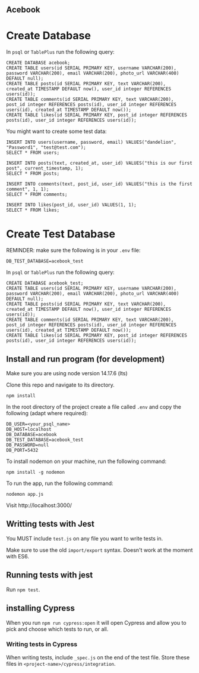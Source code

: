 ## Acebook

# Create Database

In `psql` or `TablePlus` run the following query:

```
CREATE DATABASE acebook;
CREATE TABLE users(id SERIAL PRIMARY KEY, username VARCHAR(200), password VARCHAR(200), email VARCHAR(200), photo_url VARCHAR(400) DEFAULT null);
CREATE TABLE posts(id SERIAL PRIMARY KEY, text VARCHAR(200), created_at TIMESTAMP DEFAULT now(), user_id integer REFERENCES users(id));
CREATE TABLE comments(id SERIAL PRIMARY KEY, text VARCHAR(200), post_id integer REFERENCES posts(id), user_id integer REFERENCES users(id), created_at TIMESTAMP DEFAULT now());
CREATE TABLE likes(id SERIAL PRIMARY KEY, post_id integer REFERENCES posts(id), user_id integer REFERENCES users(id));
```

You might want to create some test data:

```
INSERT INTO users(username, password, email) VALUES("dandelion", "Password1", "test@test.com");
SELECT * FROM users;

INSERT INTO posts(text, created_at, user_id) VALUES("this is our first post", current_timestamp, 1);
SELECT * FROM posts;

INSERT INTO comments(text, post_id, user_id) VALUES("this is the first comment", 1, 1);
SELECT * FROM comments;

INSERT INTO likes(post_id, user_id) VALUES(1, 1);
SELECT * FROM likes;
```

# Create Test Database

REMINDER: make sure the following is in your `.env` file:

```
DB_TEST_DATABASE=acebook_test
```

In `psql` or `TablePlus` run the following query:

```
CREATE DATABASE acebook_test;
CREATE TABLE users(id SERIAL PRIMARY KEY, username VARCHAR(200), password VARCHAR(200), email VARCHAR(200), photo_url VARCHAR(400) DEFAULT null);
CREATE TABLE posts(id SERIAL PRIMARY KEY, text VARCHAR(200), created_at TIMESTAMP DEFAULT now(), user_id integer REFERENCES users(id));
CREATE TABLE comments(id SERIAL PRIMARY KEY, text VARCHAR(200), post_id integer REFERENCES posts(id), user_id integer REFERENCES users(id), created_at TIMESTAMP DEFAULT now());
CREATE TABLE likes(id SERIAL PRIMARY KEY, post_id integer REFERENCES posts(id), user_id integer REFERENCES users(id));
```

## Install and run program (for development)

Make sure you are using node version 14.17.6 (lts)

Clone this repo and navigate to its directory.

`npm install`

In the root directory of the project create a file called `.env` and copy the following (adapt where required):

```
DB_USER=<your_psql_name>
DB_HOST=localhost
DB_DATABASE=acebook
DB_TEST_DATABASE=acebook_test
DB_PASSWORD=null
DB_PORT=5432
```

To install nodemon on your machine, run the following command:

`npm install -g nodemon`

To run the app, run the following command:

`nodemon app.js`

Visit http://localhost:3000/

## Writting tests with Jest

You MUST include `test.js` on any file you want to write tests in.

Make sure to use the old `import/export` syntax. Doesn't work at the moment with ES6.

## Running tests with jest

Run `npm test`.

## installing Cypress

When you run `npm run cypress:open` it will open Cypress and allow you to pick and choose which tests to run, or all.

### Writing tests in Cypress

When writing tests, include `_spec.js` on the end of the test file.
Store these files in `<project-name>/cypress/integration`.
